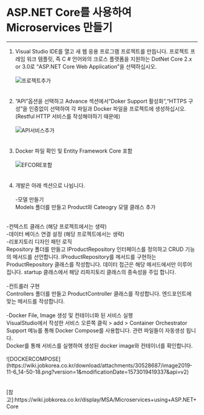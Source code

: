 # ASP.NET Core를 사용하여 Microservices 만들기
---

1. Visual Studio IDE를 열고 새 웹 응용 프로그램 프로젝트를 만듭니다. 프로젝트 프레임 워크 템플릿, 즉 C # 언어와의 크로스 플랫폼을 지원하는 DotNet Core 2.x or 3.0로 “ASP.NET Core Web Application”을 선택하십시오.
<br><br>
![프로젝트추가](https://wiki.jobkorea.co.kr/download/attachments/30528687/image2019-11-4_13-25-3.png?version=1&modificationDate=1572841504353&api=v2)
<br><br><br>
2. “API”옵션을 선택하고 Advance 섹션에서“Doker Support 활성화”,“HTTPS 구성”을 인증없이 선택하여 각 파일과 Docker 파일을 프로젝트에 생성하십시오. (Restful HTTP 서비스를 작성해야하기 때문에)
<br><br>
![API서비스추가](https://wiki.jobkorea.co.kr/download/attachments/30528687/image2019-11-4_13-36-47.png?version=1&modificationDate=1572842208360&api=v2)
<br><br><br>
3. Docker 파일 확인 및 Entity Framework Core 포함
<br><br>
![EFCORE포함](https://wiki.jobkorea.co.kr/download/attachments/30528687/image2019-11-4_13-30-57.png?version=1&modificationDate=1572841858410&api=v2)
<br><br><br>
4. 개발은 아래 섹션으로 나뉩니다.
<br><br>
-모델 만들기 <br>
Models 폴더를 만들고 Product와 Cateogry 모델 클래스 추가
<br>
-컨텍스트 클래스 (해당 프로젝트에서는 생략)
<br>
-데이터 베이스 연결 설정 (해당 프로젝트에서는 생략)
<br>
-리포지토리 디자인 패턴 로직 
<br>
Repository 폴더를 만들고 IProductRepository 인터페이스를 정의하고 CRUD 기능의 메서드를 선언합니다. IProductRepository를 메서드를 구현하는 ProductRepository 클래스를 작성합니다. 데이터 접근은 해당 메서드에서만 이루어 집니다. startup 클래스에서 해당 리파지토리 클래스의 종속성을 주입 합니다.
<br><br>
-컨트롤러 구현 
<br>
Controllers 폴더를 만들고 ProductController 클래스를 작성합니다. 엔드포인트에 맞는 메서드를 작성합니다.
<br><br>
-Docker File, Image 생성 및 컨테이너화 된 서비스 실행
<br>
VisualStudio에서 작성한 서비스 오른쪽 클릭 > add > Container Orchestrator Support 메뉴를 통해 Docker Compose를 사용합니다. 관련 파일들이 자동생성 됩니다.<br>
Docker를 통해 서비스를 실행하여 생성된 docker image와 컨테이너를 확인합니다.
<br><br>
![DOCKERCOMPOSE](https://wiki.jobkorea.co.kr/download/attachments/30528687/image2019-11-6_14-50-18.png?version=1&modificationDate=1573019419337&api=v2)
<br><br><br>
[참고]:https://wiki.jobkorea.co.kr/display/MSA/Microservices+using+ASP.NET+Core
